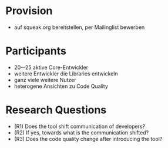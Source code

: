 # Provision
- auf squeak.org bereitstellen, per Mailinglist bewerben

# Participants
- 20--25 aktive Core-Entwickler 
- weitere Entwickler die Libraries entwickeln 
- ganz viele weitere Nutzer
- heterogene Ansichten zu Code Quality

# Research Questions
- (R1) Does the tool shift communication of developers? 
- (R2) If yes, towards what is the communication shifted? 
- (R3) Does the code quality change after introducing the tool?